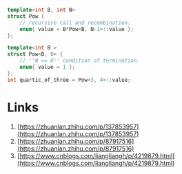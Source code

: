 ```c++
template<int B, int N>
struct Pow {
    // recursive call and recombination.
    enum{ value = B*Pow<B, N-1>::value };
};

template<int B > 
struct Pow<B, 0> { 
    // ''N == 0'' condition of termination.
    enum{ value = 1 };
};
int quartic_of_three = Pow<3, 4>::value;
```



# Links

1. [https://zhuanlan.zhihu.com/p/137853957](https://zhuanlan.zhihu.com/p/137853957)
2. [https://zhuanlan.zhihu.com/p/87917516](https://zhuanlan.zhihu.com/p/87917516)
3. [https://www.cnblogs.com/liangliangh/p/4219879.html](https://www.cnblogs.com/liangliangh/p/4219879.html)